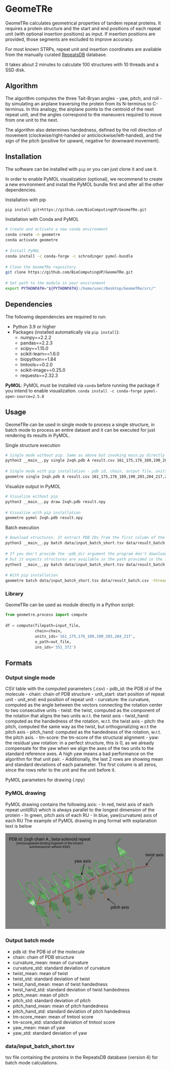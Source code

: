 # GeomeTRe 

GeomeTRe calculates geometrical properties of tandem repeat proteins. 
It requires a protein structure and the start and end positions 
of each repeat unit (with optional insertion positions) as input. 
If insertion positions are provided, those segments are excluded to improve accuracy. 

For most known STRPs, repeat unit and insertion coordinates are available 
from the manually curated [RepeatsDB](https://repeatsdb.org/) database.

It takes about 2 minutes to calculate 100 structures with 10 threads and a SSD disk.

## Algorithm
The algorithm computes the three Tait-Bryan angles - yaw, pitch, and roll - 
by simulating an airplane traversing the protein from its N-terminus to C-terminus. 
In this analogy, the airplane points to the centroid of the next repeat unit,
and the angles correspond to the maneuvers required to move from one unit to the next. 

The algorithm also determines handedness, defined by the roll direction of movement 
(clockwise/right-handed or anticlockwise/left-handed), and the sign of the pitch 
(positive for upward, negative for downward movement).


## Installation
The software can be installed with `pip` or you can just clone it and use it. 

In order to enable PyMOL visualization (optional), we recommend to create a new environment and install the PyMOL
bundle first and after all the other dependencies. 

Installation with pip
```bash
pip install git+https://github.com/BioComputingUP/GeomeTRe.git
```

Installation with Conda and PyMOL
```bash
# Create and activate a new conda environment
conda create -n geometre
conda activate geometre

# Install PyMOL
conda install -c conda-forge -c schrodinger pymol-bundle

# Clone the GeomeTRe repository
git clone https://github.com/BioComputingUP/GeomeTRe.git

# Set path to the module in your environment
export PYTHONPATH="${PYTHONPATH}:/home/user/Desktop/GeomeTRe/src/"
```

## Dependencies
The following dependencies are required to run:
- Python 3.9 or higher
- Packages (installed automatically via `pip install`):
  - numpy==2.2.2
  - pandas==2.2.3
  - scipy==1.15.0
  - scikit-learn==1.6.0
  - biopython==1.84
  - tmtools==0.2.0
  - scikit-image==0.25.0
  - requests==2.32.3
  

**PyMOL**: PyMOL must be installed via `conda` before running the package if you intend to enable visualization.
`conda install -c conda-forge pymol-open-source=2.5.0`

## Usage
GeomeTRe can be used in single mode to process a single structure, in batch mode to process an
entire dataset and it can be executed for just rendering its results in PyMOL. 

Single structure execution 
```bash
# Single mode without pip. Same as above but invoking main.py directly
python3 __main__.py single 2xqh.pdb A result.csv 161_175,176_189,190_203,204_217,218_233,234_249,250_263,264_276,305_326,327_350,373_392,393_416 -ins_def 351_372

# Single mode with pip installation - pdb id, chain, output file, units, insertions (optional)
geometre single 2xqh.pdb A result.csv 161_175,176_189,190_203,204_217,218_233,234_249,250_263,264_276,305_326,327_350,373_392,393_416 -ins_def 351_372
```

Visualize output in PyMOL 
```bash
# Visualize without pip
python3 __main__.py draw 2xqh.pdb result.npy

# Visualize with pip installation
geometre pymol 2xqh.pdb result.npy
```

Batch execution 
```bash
# Download structures. It extract PDB IDs from the first column of the TSV file and download them in the pdb_dir folder.
python3 __main__.py batch data/input_batch_short.tsv data/result_batch.csv -pdb_dir data/pdbs -threads 4

# If you don't provide the -pdb_dir argument the program don't download structures based on PDB id, 
# but it expects structures are available in the path provided in the first column of the TSV file (see format section below)
python3 __main__.py batch data/input_batch_short.tsv data/result_batch.csv -threads 4

# With pip installation
geometre batch data/input_batch_short.tsv data/result_batch.csv -threads 4
```


### Library

GeomeTRe can be used as module directly in a Python script:

```python
from geometre.process import compute

df = compute(filepath=input_file, 
			 chain=chain, 
			 units_ids='161_175,176_189,190_203,204_217', 
			 o_path=out_file, 
			 ins_ids='351_372')
```


## Formats 

### Output single mode
CSV table with the computed parameters (.csv)
 	- pdb_id: the PDB id of the molecule
 	- chain: chain of PDB structure
 	- unit_start: start position of repeat unit
 	- unit_end: end position of repeat unit
 	- curvature: the curvature, computed as the angle between the vectors connecting the rotation center to two consecutive units
	- twist: the twist, computed as the component of the rotation that aligns the two units w.r.t. the twist axis
	- twist_hand: computed as the handedness of the rotation, w.r.t. the twist axis
	- pitch: the pitch, computed the same way as the twist, but orthogonalizing w.r.t the pitch axis
	- pitch_hand: computed as the handedness of the rotation, w.r.t. the pitch axis.
	- tm-score: the tm-score of the structural alignment
	- yaw: the residual yaw rotation: in a perfect structure, this is 0, as we already compensate for the yaw when we align the axes of the two units to the standard reference axes. A high yaw 
	  means a bad performance on the algorithm for that unit pair.
 	- Additionally, the last 2 rows are showing mean and standard deviations of each parameter. The first column is all zeros, since the rows refer to the unit and the unit before it.

PyMOL parameters for drawing (.npy)

### PyMOL drawing
PyMOL drawing contains the following axis:
	- In red, twist axis of each repeat unit(RU) which is always parallel to the longest dimension of the protein
	- In green, pitch axis of each RU
	- In blue, yaw(curvature) axis of each RU
The example of PyMOL drawing in png format with explanation text is below

![Example of PyMOL drawing](/example_2xqh.png)

### Output batch mode

- pdb id: the PDB id of the molecule
- chain: chain of PDB structure
- curvature_mean: mean of curvature
- curvature_std: standard deviation of curvature
- twist_mean: mean of twist
- twist_std: standard deviation of twist
- twist_hand_mean: mean of twist handedness
- twist_hand_std: standard deviation of twist handedness
- pitch_mean: mean of pitch
- pitch_std: standard deviation of pitch
- pitch_hand_mean: mean of pitch handedness
- pitch_hand_std: standard deviation of pitch handedness
- tm-score_mean: mean of tmtool score
- tm-score_std: standard deviation of tmtool score
- yaw_mean: mean of yaw
- yaw_std: standard deviation of yaw


### data/input_batch_short.tsv
tsv file containing the proteins in the RepeatsDB database (version 4) for batch mode calculations.


